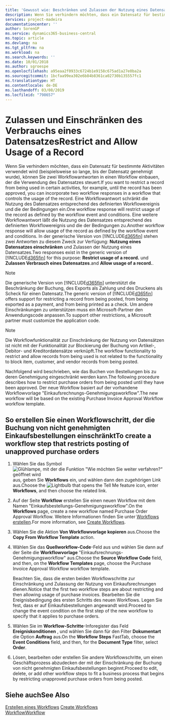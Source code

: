 ```yaml
---
title: 'Gewusst wie: Beschränken und Zulassen der Nutzung eines Datensatzes | Microsoft Docs'
description: Wenn Sie verhindern möchten, dass ein Datensatz für bestimmte Aktivitäten verwendet wird (beispielsweise so lange, bis der Datensatz genehmigt wurde), können Sie zwei Workflowantworten in einen Workflow einbauen, der die Verwendung des Datensatzes steuert.
services: project-madeira
documentationcenter: ''
author: SorenGP
ms.service: dynamics365-business-central
ms.topic: article
ms.devlang: na
ms.tgt_pltfrm: na
ms.workload: na
ms.search.keywords: ''
ms.date: 10/01/2018
ms.author: sgroespe
ms.openlocfilehash: a95eaa2f0933c6724b1e9158c675ad1a27e0ba2a
ms.sourcegitcommit: 1bcfaa99ea302e6b84b8361ca02730b135557fc1
ms.translationtype: HT
ms.contentlocale: de-DE
ms.lasthandoff: 03/08/2019
ms.locfileid: "798657"
---
```

# <a name="restrict-and-allow-usage-of-a-record"></a><span data-ttu-id="c653d-103">Zulassen und Einschränken des Verbrauchs eines Datensatzes</span><span class="sxs-lookup"><span data-stu-id="c653d-103">Restrict and Allow Usage of a Record</span></span>
<span data-ttu-id="c653d-104">Wenn Sie verhindern möchten, dass ein Datensatz für bestimmte Aktivitäten verwendet wird (beispielsweise so lange, bis der Datensatz genehmigt wurde), können Sie zwei Workflowantworten in einen Workflow einbauen, der die Verwendung des Datensatzes steuert.</span><span class="sxs-lookup"><span data-stu-id="c653d-104">If you want to restrict a record from being used in certain activities, for example, until the record has been approved, you can incorporate two workflow responses in a workflow that controls the usage of the record.</span></span> <span data-ttu-id="c653d-105">Eine Workflowantwort schränkt die Nutzung des Datensatzes entsprechend des definierten Workflowereignis und die der Bedingungen ein.</span><span class="sxs-lookup"><span data-stu-id="c653d-105">One workflow response will restrict usage of the record as defined by the workflow event and conditions.</span></span> <span data-ttu-id="c653d-106">Eine weitere Workflowantwort läßt die Nutzung des Datensatzes entsprechend des definierten Workflowereignis und die der Bedingungen zu.</span><span class="sxs-lookup"><span data-stu-id="c653d-106">Another workflow response will allow usage of the record as defined by the workflow event and conditions.</span></span> <span data-ttu-id="c653d-107">In der generische Version von [!INCLUDE[d365fin](includes/d365fin_md.md)] stehen zwei Antworten zu diesem Zweck zur Verfügung: **Nutzung eines Datensatzes einschränken** und Zulassen der Nutzung eines Datensatzes.</span><span class="sxs-lookup"><span data-stu-id="c653d-107">Two responses exist in the generic version of [!INCLUDE[d365fin](includes/d365fin_md.md)] for this purpose: **Restrict usage of a record.**</span></span> <span data-ttu-id="c653d-108">und **Zulassen Verbrauch eines Datensatzes**.</span><span class="sxs-lookup"><span data-stu-id="c653d-108">and **Allow usage of a record.**.</span></span>

> [!NOTE]  
>  <span data-ttu-id="c653d-109">Die generische Version von [!INCLUDE[d365fin](includes/d365fin_md.md)] unterstützt die Beschränkung der Buchung, des Exports als Zahlung und des Druckens als Scheck für einen Datensatz.</span><span class="sxs-lookup"><span data-stu-id="c653d-109">The generic version of [!INCLUDE[d365fin](includes/d365fin_md.md)] offers support for restricting a record from being posted, from being exported as a payment, and from being printed as a check.</span></span> <span data-ttu-id="c653d-110">Um andere Einschränkungen zu unterstützen muss ein Microsoft-Partner den Anwendungscode anpassen.</span><span class="sxs-lookup"><span data-stu-id="c653d-110">To support other restrictions, a Microsoft partner must customize the application code.</span></span>  

> [!NOTE]  
>  <span data-ttu-id="c653d-111">Die Workflowfunktionalität zur Einschränkung der Nutzung von Datensätzen ist nicht mit der Funktionalität zur Blockierung der Buchung von Artikel-, Debitor- und Kreditordatensätze verknüpft.</span><span class="sxs-lookup"><span data-stu-id="c653d-111">The workflow functionality to restrict and allow records from being used is not related to the functionality to block item, customer, and vendor records from being posted.</span></span>

<span data-ttu-id="c653d-112">Nachfolgend wird beschrieben, wie das Buchen von Bestellungen bis zu deren Genehmigung eingeschränkt werden kann.</span><span class="sxs-lookup"><span data-stu-id="c653d-112">The following procedure describes how to restrict purchase orders from being posted until they have been approved.</span></span> <span data-ttu-id="c653d-113">Der neue Workflow basiert auf der vorhandene Workflowvorlage "Einkaufsrechnungs-Genehmigungsworkflow".</span><span class="sxs-lookup"><span data-stu-id="c653d-113">The new workflow will be based on the existing Purchase Invoice Approval Workflow workflow template.</span></span>  

## <a name="to-create-a-workflow-step-that-restricts-posting-of-unapproved-purchase-orders"></a><span data-ttu-id="c653d-114">So erstellen Sie einen Workflowschritt, der die Buchung von nicht genehmigten Einkaufsbestellungen einschränkt</span><span class="sxs-lookup"><span data-stu-id="c653d-114">To create a workflow step that restricts posting of unapproved purchase orders</span></span>  
1. <span data-ttu-id="c653d-115">Wählen Sie das Symbol ![Glühlampe, mit der die Funktion "Wie möchten Sie weiter verfahren?“ geöffnet wird](media/ui-search/search_small.png "Wie möchten Sie weiter verfahren?") aus, geben Sie **Workflows** ein, und wählen dann den zugehörigen Link aus.</span><span class="sxs-lookup"><span data-stu-id="c653d-115">Choose the ![Lightbulb that opens the Tell Me feature](media/ui-search/search_small.png "Tell me what you want to do") icon, enter **Workflows**, and then choose the related link.</span></span>  
2. <span data-ttu-id="c653d-116">Auf der Seite **Workflow** erstellen Sie einen neuen Workflow mit dem Namen "Einkaufsbestellungs-Genehmigungsworkflow".</span><span class="sxs-lookup"><span data-stu-id="c653d-116">On the **Workflows** page, create a new workflow named Purchase Order Approval Workflow.</span></span> <span data-ttu-id="c653d-117">Weitere Informationen finden Sie unter [Workflows erstellen](across-how-to-create-workflows.md).</span><span class="sxs-lookup"><span data-stu-id="c653d-117">For more information, see [Create Workflows](across-how-to-create-workflows.md).</span></span>  
3. <span data-ttu-id="c653d-118">Wählen Sie die Aktion **Von Workflowvorlage kopieren** aus.</span><span class="sxs-lookup"><span data-stu-id="c653d-118">Choose the **Copy From Workflow Template** action.</span></span>  
4. <span data-ttu-id="c653d-119">Wählen Sie das **Quellworkflow-Code**-Feld aus und wählen Sie dann auf der Seite die **Workflowvorlage** "Einkaufsrechnungs-Genehmigungsworkflow" aus.</span><span class="sxs-lookup"><span data-stu-id="c653d-119">Choose the **Source Workflow Code** field, and then, on the **Workflow Templates** page, choose the Purchase Invoice Approval Workflow workflow template.</span></span>  

     <span data-ttu-id="c653d-120">Beachten Sie, dass die ersten beiden Workflowschritte zur Einschränkung und Zulassung der Nutzung von Einkaufsrechnungen dienen.</span><span class="sxs-lookup"><span data-stu-id="c653d-120">Notice that the first two workflow steps are about restricting and then allowing usage of purchase invoices.</span></span> <span data-ttu-id="c653d-121">Bearbeiten Sie die Ereignisbedingung des ersten Schritts des neuen Workflows. Legen Sie fest, dass er auf Einkaufsbestellungen angewandt wird.</span><span class="sxs-lookup"><span data-stu-id="c653d-121">Proceed to change the event condition on the first step of the new workflow to specify that it applies to purchase orders.</span></span>  
5. <span data-ttu-id="c653d-122">Wählen Sie im **Workflow-Schritte**-Inforegister das Feld **Ereigniskonditionen** , und wählen Sie dann für den Filter **Dokumentart** die Option **Auftrag** aus.</span><span class="sxs-lookup"><span data-stu-id="c653d-122">On the **Workflow Steps** FastTab, choose the **Event Conditions** field, and then, for the **Document Type** filter, select **Order**.</span></span>  
6. <span data-ttu-id="c653d-123">Lösen, bearbeiten oder erstellen Sie andere Workflowschritte, um einen Geschäftsprozess abzudecken der mit der Einschränkung der Buchung von nicht genehmigten Einkaufsbestellungen beginnt.</span><span class="sxs-lookup"><span data-stu-id="c653d-123">Proceed to edit, delete, or add other workflow steps to fit a business process that begins by restricting unapproved purchase orders from being posted.</span></span>  

## <a name="see-also"></a><span data-ttu-id="c653d-124">Siehe auch</span><span class="sxs-lookup"><span data-stu-id="c653d-124">See Also</span></span>  
<span data-ttu-id="c653d-125">[Erstellen eines Workflows](across-how-to-create-workflows.md) </span><span class="sxs-lookup"><span data-stu-id="c653d-125">[Create Workflows](across-how-to-create-workflows.md) </span></span>  
[<span data-ttu-id="c653d-126">Workflow</span><span class="sxs-lookup"><span data-stu-id="c653d-126">Workflow</span></span>](across-workflow.md)   
